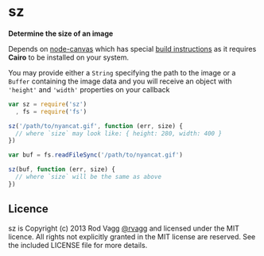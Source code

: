 # sz

**Determine the size of an image**

Depends on [node-canvas](https://github.com/LearnBoost/node-canvas) which has special [build instructions](https://github.com/LearnBoost/node-canvas/wiki/_pages) as it requires **Cairo** to be installed on your system.

You may provide either a `String` specifying the path to the image or a `Buffer` containing the image data and you will receive an object with `'height'` and `'width'` properties on your callback

```js
var sz = require('sz')
  , fs = require('fs')

sz('/path/to/nyancat.gif', function (err, size) {
  // where `size` may look like: { height: 280, width: 400 }
})

var buf = fs.readFileSync('/path/to/nyancat.gif')

sz(buf, function (err, size) {
  // where `size` will be the same as above
})
```

## Licence

sz is Copyright (c) 2013 Rod Vagg [@rvagg](https://twitter.com/rvagg) and licensed under the MIT licence. All rights not explicitly granted in the MIT license are reserved. See the included LICENSE file for more details.